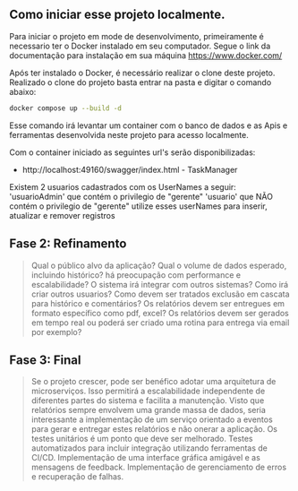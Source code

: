 ## Como iniciar esse projeto localmente.

Para iniciar o projeto em mode de desenvolvimento, primeiramente é necessario ter o Docker instalado em seu computador. 
Segue o link da documentação para instalação em sua máquina https://www.docker.com/ 

Após ter instalado o Docker, é necessário realizar o clone deste projeto.
Realizado o clone do projeto basta entrar na pasta e digitar o comando abaixo:

```bash
docker compose up --build -d
```

Esse comando irá levantar um container com o banco de dados e as Apis e ferramentas desenvolvida neste projeto para acesso localmente.

Com o container iniciado as seguintes url's serão disponibilizadas:
* http://localhost:49160/swagger/index.html - TaskManager

Existem 2 usuarios cadastrados com os UserNames a seguir:
'usuarioAdmin' que contém o privilegio de "gerente"
'usuario' que NÃO contém o privilegio de "gerente"
utilize esses userNames para inserir, atualizar e remover registros 


## Fase 2: Refinamento 
> Qual o público alvo da aplicação?
> Qual o volume de dados esperado, incluindo histórico? há preocupação com performance e escalabilidade?
> O sistema irá integrar com outros sistemas?
> Como irá criar outros usuarios?
> Como devem ser tratados exclusão em cascata para histórico e comentários?
> Os relatórios devem ser entregues em formato específico como pdf, excel?
> Os relatórios devem ser gerados em tempo real ou poderá ser criado uma rotina para entrega via email por exemplo?

## Fase 3: Final
> Se o projeto crescer, pode ser benéfico adotar uma arquitetura de microserviços. Isso permitirá a escalabilidade independente de diferentes partes do sistema e facilita a manutenção.
> Visto que relatórios sempre envolvem uma grande massa de dados, seria interessante a implementação de um serviço orientado a eventos para gerar e entregar estes relatórios e não onerar a aplicação.
> Os testes unitários é um ponto que deve ser melhorado.
> Testes automatizados para incluir integração utilizando ferramentas de CI/CD.
> Implementação de uma interface gráfica amigável e as mensagens de feedback.
> Implementação de gerenciamento de erros e recuperação de falhas.